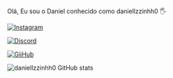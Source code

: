 Olá, Eu sou o Daniel conhecido como daniellzzinhh0 🖐 

[![Instagram](https://img.shields.io/badge/Instagram-E4405F?style=for-the-badge&logo=instagram&logoColor=white)](https://www.instagram.com/daniellzzinh0/)

[![Discord](https://img.shields.io/badge/Discord-7289DA?style=for-the-badge&logo=discord&logoColor=white)](https://discord.gg/7v9wHwTYeJ)

[![GiiHub](https://img.shields.io/badge/GitHub-100000?style=for-the-badge&logo=github&logoColor=white)](https://github.com/daniellzzinhh0)

![daniellzzinhh0 GitHub stats](https://github-readme-stats.vercel.app/api?username=daniellzzinhh0&show_icons=true&theme=radical)

